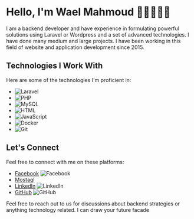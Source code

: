 # Hello, I'm Wael Mahmoud 👋👋👋👋👋
I am a backend developer and have experience in formulating powerful solutions using Laravel or Wordpress and a set of advanced technologies. I have done many medium and large projects. I have been working in this field of website and application development since 2015.
## Technologies I Work With
Here are some of the technologies I'm proficient in:
- ![Laravel](https://img.shields.io/badge/Laravel-FF2D20?style=for-the-badge&logo=laravel&logoColor=white) 
- ![PHP](https://img.shields.io/badge/PHP-777BB4?style=for-the-badge&logo=php&logoColor=white)
- ![MySQL](https://img.shields.io/badge/MySQL-4479A1?style=for-the-badge&logo=mysql&logoColor=white)
- ![HTML](https://img.shields.io/badge/HTML5-E34F26?style=for-the-badge&logo=html5&logoColor=white)
- ![JavaScript](https://img.shields.io/badge/JavaScript-F7DF1E?style=for-the-badge&logo=javascript&logoColor=black)
- ![Docker](https://img.shields.io/badge/Docker-2496ED?style=for-the-badge&logo=docker&logoColor=white)
- ![Git](https://img.shields.io/badge/Git-F05032?style=for-the-badge&logo=git&logoColor=white)
## Let's Connect

Feel free to connect with me on these platforms:

- [Facebook](https://www.facebook.com/waelmahmoud.d/) ![Facebook](https://img.shields.io/badge/Facebook-1877F2?style=for-the-badge&logo=facebook&logoColor=white)
- [Mostaql](https://mostaql.com/u/UnderCover)
- [LinkedIn](https://www.linkedin.com/in/wael-mahmoud-72a08711a/) ![LinkedIn](https://img.shields.io/badge/LinkedIn-0077B5?style=for-the-badge&logo=linkedin&logoColor=white)
- [GitHub](https://github.com/WaelMz) ![GitHub](https://img.shields.io/badge/GitHub-181717?style=for-the-badge&logo=github&logoColor=white)

Feel free to reach out to us for discussions about backend strategies or anything technology related. I can draw your future facade
